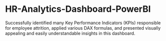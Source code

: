 # HR-Analytics-Dashboard-PowerBI

Successfully identified many Key Performance Indicators (KPIs) responsible for employee attrition, applied various DAX formulas, and presented visually appealing and easily understandable insights in this dashboard.
